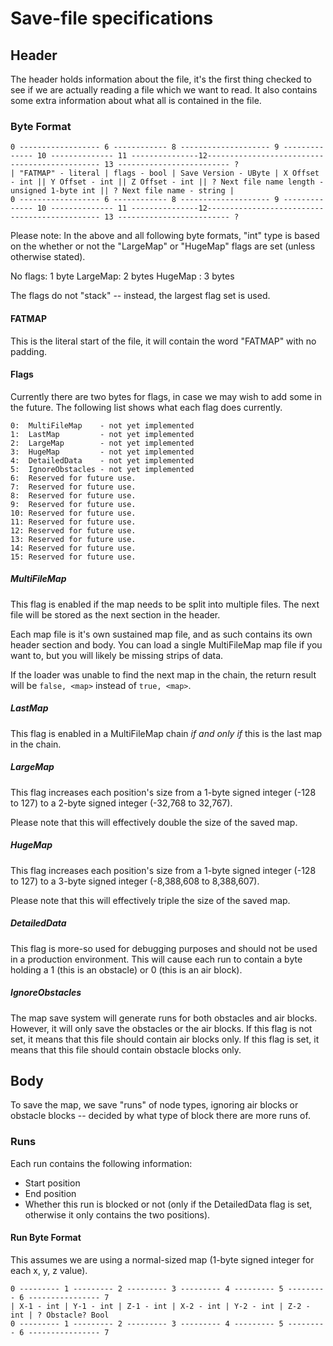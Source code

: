 # Save-file specifications

## Header
The header holds information about the file, it's the first thing checked to see
if we are actually reading a file which we want to read. It also contains some
extra information about what all is contained in the file.

### Byte Format
```
0 ------------------ 6 ------------ 8 -------------------- 9 -------------- 10 -------------- 11 ---------------12---------------------------------------------- 13 ------------------------- ?
| "FATMAP" - literal | flags - bool | Save Version - UByte | X Offset - int || Y Offset - int || Z Offset - int || ? Next file name length - unsigned 1-byte int || ? Next file name - string |
0 ------------------ 6 ------------ 8 -------------------- 9 -------------- 10 -------------- 11 ---------------12---------------------------------------------- 13 ------------------------- ?
```

Please note: In the above and all following byte formats, "int" type is based on
the whether or not the "LargeMap" or "HugeMap" flags are set (unless otherwise
stated).

No flags: 1 byte
LargeMap: 2 bytes
HugeMap : 3 bytes

The flags do not "stack" -- instead, the largest flag set is used.

#### FATMAP
This is the literal start of the file, it will contain the word "FATMAP" with no
padding.

#### Flags
Currently there are two bytes for flags, in case we may wish to add some in the
future. The following list shows what each flag does currently.

```
0:  MultiFileMap    - not yet implemented
1:  LastMap         - not yet implemented
2:  LargeMap        - not yet implemented
3:  HugeMap         - not yet implemented
4:  DetailedData    - not yet implemented
5:  IgnoreObstacles - not yet implemented
6:  Reserved for future use.
7:  Reserved for future use.
8:  Reserved for future use.
9:  Reserved for future use.
10: Reserved for future use.
11: Reserved for future use.
12: Reserved for future use.
13: Reserved for future use.
14: Reserved for future use.
15: Reserved for future use.
```

##### MultiFileMap
This flag is enabled if the map needs to be split into multiple files. The next
file will be stored as the next section in the header.

Each map file is it's own sustained map file, and as such contains its own
header section and body. You can load a single MultiFileMap map file if you want
to, but you will likely be missing strips of data.

If the loader was unable to find the next map in the chain, the return result
will be `false, <map>` instead of `true, <map>`.

##### LastMap
This flag is enabled in a MultiFileMap chain *if and only if* this is the last
map in the chain.

##### LargeMap
This flag increases each position's size from a 1-byte signed integer
(-128 to 127) to a 2-byte signed integer (-32,768 to 32,767).

Please note that this will effectively double the size of the saved map.

##### HugeMap
This flag increases each position's size from a 1-byte signed integer
(-128 to 127) to a 3-byte signed integer (-8,388,608 to 8,388,607).

Please note that this will effectively triple the size of the saved map.

##### DetailedData
This flag is more-so used for debugging purposes and should not be used in a
production environment. This will cause each run to contain a byte holding a
1 (this is an obstacle) or 0 (this is an air block).

##### IgnoreObstacles
The map save system will generate runs for both obstacles and air blocks.
However, it will only save the obstacles or the air blocks. If this flag is not
set, it means that this file should contain air blocks only. If this flag is
set, it means that this file should contain obstacle blocks only.

## Body
To save the map, we save "runs" of node types, ignoring air blocks or obstacle
blocks -- decided by what type of block there are more runs of.

### Runs
Each run contains the following information:

* Start position
* End position
* Whether this run is blocked or not (only if the DetailedData flag is set,
  otherwise it only contains the two positions).

#### Run Byte Format
This assumes we are using a normal-sized map (1-byte signed integer for each x,
y, z value).

```
0 --------- 1 --------- 2 --------- 3 --------- 4 --------- 5 --------- 6 ---------------- 7
| X-1 - int | Y-1 - int | Z-1 - int | X-2 - int | Y-2 - int | Z-2 - int | ? Obstacle? Bool
0 --------- 1 --------- 2 --------- 3 --------- 4 --------- 5 --------- 6 ---------------- 7
```
